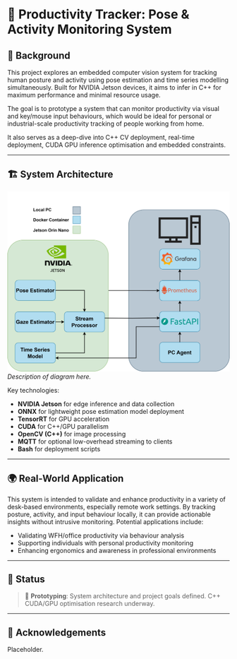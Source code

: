 
# 🧠 Productivity Tracker: Pose & Activity Monitoring System

## 📘 Background

This project explores an embedded computer vision system for tracking human posture and activity using pose estimation and time series modelling simultaneously. Built for NVIDIA Jetson devices, it aims to infer in C++ for maximum performance and minimal resource usage.

The goal is to prototype a system that can monitor productivity via visual and key/mouse input behaviours, which would be ideal for personal or industrial-scale productivity tracking of people working from home.

It also serves as a deep-dive into C++ CV deployment, real-time deployment, CUDA GPU inference optimisation and embedded constraints.

---

## 🏗️ System Architecture

![System Architecture Diagram](ProductivityTrackerSystemArchitecture.png)  
*Description of diagram here.*

Key technologies:
- **NVIDIA Jetson** for edge inference and data collection  
- **ONNX** for lightweight pose estimation model deployment  
- **TensorRT** for GPU acceleration  
- **CUDA** for C++/GPU parallelism  
- **OpenCV (C++)** for image processing  
- **MQTT** for optional low-overhead streaming to clients  
- **Bash** for deployment scripts

---

## 🌍 Real-World Application

This system is intended to validate and enhance productivity in a variety of desk-based environments, especially remote work settings. By tracking posture, activity, and input behaviour locally, it can provide actionable insights without intrusive monitoring. Potential applications include:

- Validating WFH/office productivity via behaviour analysis
- Supporting individuals with personal productivity monitoring
- Enhancing ergonomics and awareness in professional environments

---

## 🚧 Status

> 🧪 **Prototyping**: System architecture and project goals defined. C++ CUDA/GPU optimisation research underway.

---

## 🙏 Acknowledgements

Placeholder.
